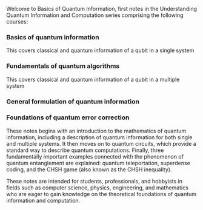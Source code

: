Welcome to Basics of Quantum Information, first notes in the Understanding Quantum Information and Computation series comprising the following courses:

### Basics of quantum information

This covers classical and quantum information of a qubit in a single system

### Fundamentals of quantum algorithms

This covers classical and quantum information of a qubit in a multiple system

### General formulation of quantum information
### Foundations of quantum error correction

These notes begins with an introduction to the mathematics of quantum information, including a description of quantum information for both single and multiple systems. It then moves on to quantum circuits, which provide a standard way to describe quantum computations. Finally, three fundamentally important examples connected with the phenomenon of quantum entanglement are explained: quantum teleportation, superdense coding, and the CHSH game (also known as the CHSH inequality).

These notes are intended for students, professionals, and hobbyists in fields such as computer science, physics, engineering, and mathematics who are eager to gain knowledge on the theoretical foundations of quantum information and computation.
